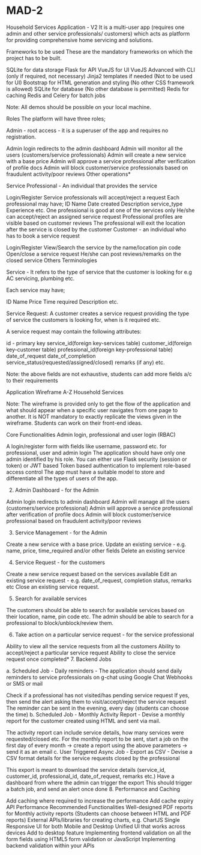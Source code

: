 # MAD-2

Household Services Application - V2
It is a multi-user app (requires one admin and other service professionals/ customers) which acts as platform for providing comprehensive home servicing and solutions.

Frameworks to be used
These are the mandatory frameworks on which the project has to be built.


SQLite for data storage
Flask for API
VueJS for UI
VueJS Advanced with CLI (only if required, not necessary)
Jinja2 templates if needed (Not to be used for UI)
Bootstrap for HTML generation and styling (No other CSS framework is allowed)
SQLite for database (No other database is permitted)
Redis for caching
Redis and Celery for batch jobs

Note: All demos should be possible on your local machine.

Roles
The platform will have three roles;


Admin - root access - it is a superuser of the app and requires no registration.

Admin login redirects to the admin dashboard
Admin will monitor all the users (customers/service professionals)
Admin will create a new service with a base price
Admin will approve a service professional after verification of profile docs
Admin will block customer/service professionals based on fraudulent activity/poor reviews
Other operations*

Service Professional - An individual that provides the service

Login/Register
Service professionals will accept/reject a request
Each professional may have;
ID
Name
Date created
Description
service_type
Experience
etc.
One professional is good at one of the services only
He/she can accept/reject an assigned service request
Professional profiles are visible based on customer reviews
The professional will exit the location after the service is closed by the customer
Customer - an individual who has to book a service request

Login/Register
View/Search the service by the name/location pin code
Open/close a service request
He/she can post reviews/remarks on the closed service
Others
Terminologies

Service - It refers to the type of service that the customer is looking for e.g AC servicing, plumbing etc.

Each service may have;

ID
Name
Price
Time required
Description etc.


Service Request: A customer creates a service request providing the type of service the customers is looking for, when is it required etc.


A service request may contain the following attributes:


id - primary key
service_id(foreign key-services table)
customer_id(foreign key-customer table)
professional_id(foreign key-professional table)
date_of_request
date_of_completion
service_status(requested/assigned/closed)
remarks (if any) etc.

Note: the above fields are not exhaustive, students can add more fields a/c to their requirements

Application Wireframe
A-Z Household Services

 


Note: The wireframe is provided only to get the flow of the application and what should appear when a specific user navigates from one page to another. It is NOT mandatory to exactly replicate the views given in the wireframe. Students can work on their front-end ideas.

Core Functionalities
Admin login, professional and user login (RBAC)

A login/register form with fields like username, password etc. for professional, user and admin login
The application should have only one admin identified by his role.
You can either use Flask security (session or token) or JWT based Token based authentication to implement role-based access control
The app must have a suitable model to store and differentiate all the types of users of the app.


2. Admin Dashboard - for the Admin


Admin login redirects to admin dashboard
Admin will manage all the users (customers/service professional)
Admin will approve a service professional after verification of profile docs
Admin will block customer/service professional based on fraudulent activity/poor reviews

3. Service Management - for the Admin


Create a new service with a base price.
Update an existing service - e.g. name, price, time_required and/or other fields
Delete an existing service

4. Service Request - for the customers


Create a new service request based on the services available
Edit an existing service request - e.g. date_of_request, completion status, remarks etc
Close an existing service request.

5. Search for available services


The customers should be able to search for available services based on their location, name, pin code etc.
The admin should be able to search for a professional to block/unblock/review them.

6. Take action on a particular service request - for the service professional


Ability to view all the service requests from all the customers
Ability to accept/reject a particular service request
Ability to close the service request once completed*
7. Backend Jobs

a. Scheduled Job - Daily reminders - The application should send daily reminders to service professionals on g-chat using Google Chat Webhooks or SMS or mail

Check if a professional has not visited/has pending service request
If yes, then send the alert asking them to visit/accept/reject the service request
The reminder can be sent in the evening, every day (students can choose the time)
b. Scheduled Job - Monthly Activity Report - Devise a monthly report for the customer created using HTML and sent via mail.

The activity report can include service details, how many services were requested/closed etc.
For the monthly report to be sent, start a job on the first day of every month → create a report using the above parameters → send it as an email
c. User Triggered Async Job - Export as CSV - Devise a CSV format details for the service requests closed by the professional


This export is meant to download the service details (service_id, customer_id, professional_id, date_of_request, remarks etc.)
Have a dashboard from where the admin can trigger the export
This should trigger a batch job, and send an alert once done
8. Performance and Caching


Add caching where required to increase the performance
Add cache expiry
API Performance
Recommended Functionalities
Well-designed PDF reports for Monthly activity reports (Students can choose between HTML and PDF reports)
External APIs/libraries for creating charts, e.g. ChartJS
Single Responsive UI for both Mobile and Desktop
Unified UI that works across devices
Add to desktop feature
Implementing frontend validation on all the form fields using HTML5 form validation or JavaScript
Implementing backend validation within your APIs
